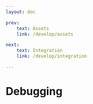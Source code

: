 ```yaml
---
layout: doc

prev:
    text: Assets
    link: /develop/assets

next:
    text: Integration
    link: /develop/integration

---
```


# Debugging
